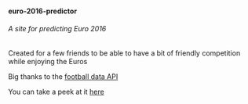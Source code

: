 #### euro-2016-predictor
###### A site for predicting Euro 2016

Created for a few friends to be able to have a bit of friendly competition while enjoying the Euros

Big thanks to the [football data API](http://api.football-data.org)

You can take a peek at it [here](http://paulalbert-euros.herokuapp.com)

